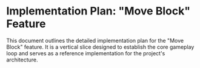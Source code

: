 # Implementation Plan: "Move Block" Feature

This document outlines the detailed implementation plan for the "Move Block" feature. It is a vertical slice designed to establish the core gameplay loop and serves as a reference implementation for the project's architecture.

